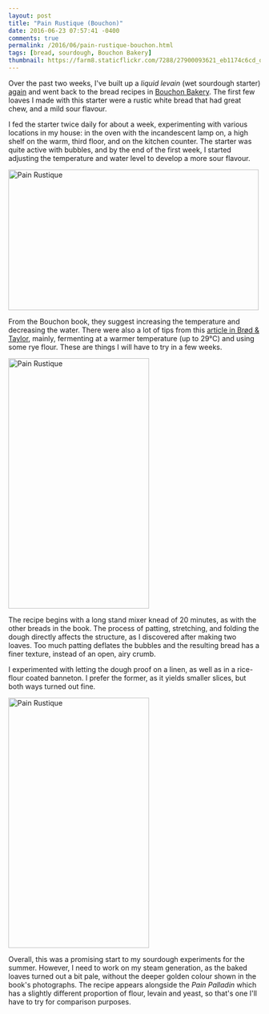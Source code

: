 ```yaml
---
layout: post
title: "Pain Rustique (Bouchon)"
date: 2016-06-23 07:57:41 -0400
comments: true
permalink: /2016/06/pain-rustique-bouchon.html
tags: [bread, sourdough, Bouchon Bakery]
thumbnail: https://farm8.staticflickr.com/7288/27900093621_eb1174c6cd_q.jpg
---
```


Over the past two weeks, I've built up a _liquid levain_ (wet sourdough starter)
[again](/2015/05/walnut-batards.html) and went back to the bread recipes in
[Bouchon Bakery](/tag/bouchon-bakery/). The first few loaves I made with this 
starter were a rustic white bread that had great chew, and a mild sour flavour.

I fed the starter twice daily for about a week, experimenting with various 
locations in my house: in the oven with the incandescent lamp on, a high
shelf on the warm, third floor, and on the kitchen counter. The
starter was quite active with bubbles, and by the end of the first week,
I started adjusting the temperature and water level to develop a more
sour flavour. 

<a data-flickr-embed="true"  href="https://www.flickr.com/photos/gnuf/27363900833/in/photostream/" title="Pain Rustique"><img src="https://c2.staticflickr.com/8/7786/27363900833_0385b66fa9.jpg" width="500" height="281" alt="Pain Rustique"></a><script async src="//embedr.flickr.com/assets/client-code.js" charset="utf-8"></script>

From the Bouchon book, they suggest increasing the temperature and
decreasing the water. There were also a lot of tips from this
[article in Brød &
Taylor](http://brodandtaylor.com/make-sourdough-more-sour/), mainly,
fermenting at a warmer temperature (up to 29°C) and using some rye
flour. These are things I will have to try in a few weeks.

<a data-flickr-embed="true"  href="https://www.flickr.com/photos/gnuf/27900093621/in/dateposted/" title="Pain Rustique"><img src="https://c6.staticflickr.com/8/7288/27900093621_eb1174c6cd.jpg" width="281" height="500" alt="Pain Rustique"></a><script async src="//embedr.flickr.com/assets/client-code.js" charset="utf-8"></script>

The recipe begins with a long stand mixer knead of 20 minutes, as
with the other breads in the book. The process of patting, stretching,
and folding the dough directly affects the structure, as I discovered
after making two loaves. Too much patting deflates the bubbles and
the resulting bread has a finer texture, instead of an open, airy crumb.

I experimented with letting the dough proof on a linen, as well as in
a rice-flour coated banneton. I prefer the former, as it yields smaller
slices, but both ways turned out fine.

<a data-flickr-embed="true"  href="https://www.flickr.com/photos/gnuf/27875853142/in/photostream/" title="Pain Rustique"><img src="https://c7.staticflickr.com/8/7316/27875853142_2ee375b664.jpg" width="281" height="500" alt="Pain Rustique"></a><script async src="//embedr.flickr.com/assets/client-code.js" charset="utf-8"></script>

Overall, this was a promising start to my sourdough experiments for the summer.
However, I need to work on my steam generation, as the baked loaves turned out
a bit pale, without the deeper golden colour shown in the book's photographs.
The recipe appears alongside the _Pain Palladin_ which has a slightly different
proportion of flour, levain and yeast, so that's one I'll have to try for
comparison purposes.
